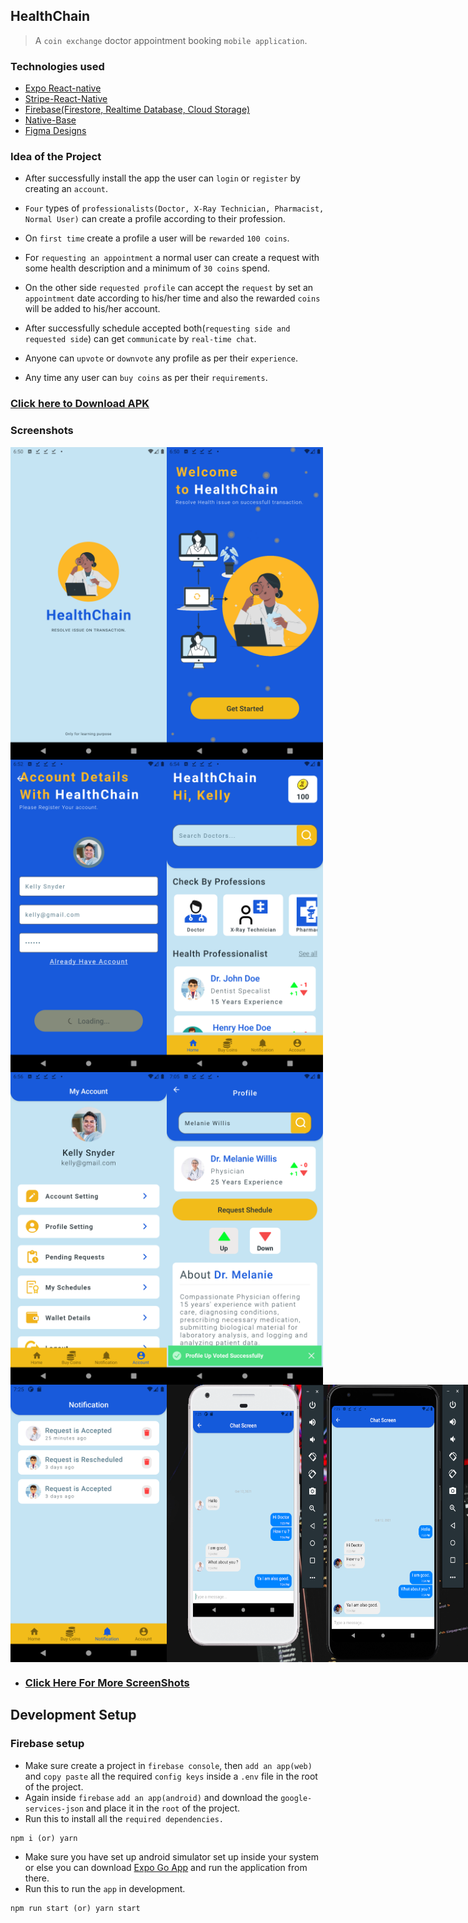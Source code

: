## HealthChain

> A `coin exchange` doctor appointment booking `mobile application`.

### Technologies used

- [Expo React-native](https://docs.expo.dev/get-started/create-a-new-app/)
- [Stripe-React-Native](https://github.com/stripe/stripe-react-native)
- [Firebase(Firestore, Realtime Database, Cloud Storage)](https://firebase.google.com/)
- [Native-Base](https://nativebase.io/)
- [Figma Designs](https://www.figma.com/file/6Nf6nXRJqEl6PxTVTgAQXe/HealthChain?node-id=0%3A1)

### Idea of the Project

- After successfully install the app the user can `login` or `register` by creating an `account`.

- `Four` types of `professionalists(Doctor, X-Ray Technician, Pharmacist, Normal User)` can create a profile according to their profession.

- On `first time` create a profile a user will be `rewarded` `100 coins`.
- For `requesting an appointment` a normal user can create a request with some health description and a minimum of `30 coins` spend.
- On the other side `requested profile` can accept the `request` by set an `appointment` date according to his/her time and also the rewarded `coins` will be added to his/her account.
- After successfully schedule accepted both(`requesting side and requested side`) can get `communicate` by `real-time chat`.
- Anyone can `upvote` or `downvote` any profile as per their `experience`.
- Any time any user can `buy coins` as per their `requirements`.

### [Click here to Download APK ](https://drive.google.com/file/d/1nqgq-I8vvfg6sRZwbOrfoe6J6Ggv_SX8/view?usp=sharing)

### Screenshots

  <div style="display:flex;">
    <img src="./screenshots/001.png" width="250" alt="screen-1"/>
    <img src="./screenshots/002.png" width="250" alt="screen-2"/>
  </div>
  <div style="display:flex;">
     <img src="./screenshots/003.png" width="250" alt="screen-3"/>
     <img src="./screenshots/004.png" width="250" alt="screen-4"/>
  </div>
  <div style="display:flex;">
    <img src="./screenshots/005.png" width="250" alt="screen-5"/>
    <img src="./screenshots/006.png" width="250" alt="screen-6"/>
  </div>
  <div style="display:flex;">
    <img src="./screenshots/007.png" width="250" alt="screen-7"/>
    <img src="./screenshots/000.png" width="100%" alt="screen-8"/>
  </div>

- ### [Click Here For More ScreenShots](https://drive.google.com/drive/folders/1u56KvE4-nM8W9824s8qtrvVn9tVefxvW?usp=sharing)

## Development Setup

### Firebase setup

- Make sure create a project in `firebase console`, then `add an app(web)` and `copy paste` all the required `config keys` inside a `.env` file in the root of the project.
- Again inside `firebase` `add an app(android)` and download the `google-services-json` and place it in the `root` of the project.
- Run this to install all the `required dependencies.`

```
npm i (or) yarn
```

- Make sure you have set up android simulator set up inside your system or else you can download [Expo Go App](https://play.google.com/store/apps/details?id=host.exp.exponent&hl=en_IN&gl=US) and run the application from there.
- Run this to run the `app` in development.

```
npm run start (or) yarn start
```
